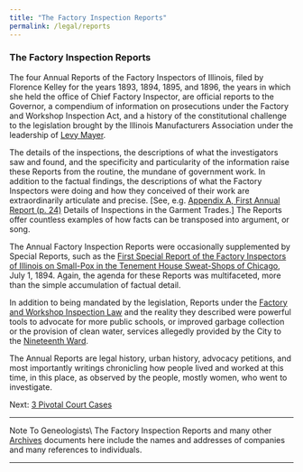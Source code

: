 ```yaml
---
title: "The Factory Inspection Reports"
permalink: /legal/reports
---
```


### The Factory Inspection Reports

The four Annual Reports of the Factory Inspectors of Illinois, filed by Florence Kelley for the years 1893, 1894, 1895, and 1896, the years in which she held the office of Chief Factory Inspector, are official reports to the Governor, a compendium of information on prosecutions under the Factory and Workshop Inspection Act, and a history of the constitutional challenge to the legislation brought by the Illinois Manufacturers Association under the leadership of [Levy Mayer](/historical/mayer).

The details of the inspections, the descriptions of what the investigators saw and found, and the specificity and particularity of the information raise these Reports from the routine, the mundane of government work. In addition to the factual findings, the descriptions of what the Factory Inspectors were doing and how they conceived of their work are extraordinarily articulate and precise. [See, e.g. [Appendix A, First Annual Report (p. 24)](/legal/reports/#) Details of Inspections in the Garment Trades.] The Reports offer countless examples of how facts can be transposed into argument, or song.

The Annual Factory Inspection Reports were occasionally supplemented by Special Reports, such as the [First Special Report of the Factory Inspectors of Illinois on Small-Pox in the Tenement House Sweat-Shops of Chicago](/legal/reports/#), July 1, 1894. Again, the agenda for these Reports was multifaceted, more than the simple accumulation of factual detail.

In addition to being mandated by the legislation, Reports under the [Factory and Workshop Inspection Law](/documentbrowser/?nodeid=57324&page=111) and the reality they described were powerful tools to advocate for more public schools, or improved garbage collection or the provision of clean water, services allegedly provided by the City to the [Nineteenth Ward](http://www.encyclopedia.chicagohistory.org/pages/1304.html).

The Annual Reports are legal history, urban history, advocacy petitions, and most importantly writings chronicling how people lived and worked at this time, in this place, as observed by the people, mostly women, who went to investigate.

Next:  [3 Pivotal Court Cases](/legal/court)

--------------------- ------------------------------
Note To Geneologists\ The Factory Inspection Reports and many other [Archives](/archives) documents here include the names and addresses of companies and many references to individuals.

----------------------------------------------------